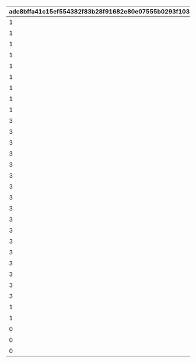 |adc8bffa41c15ef554382f83b28f91682e80e07555b0293f1037c0b87bf7ac43|b8e2fd9c0dcad7e67340933e4f2327c3dc3aa5a4cf6d6e4e624476e30316c2de|4d57c8d50d5e5015cf34ce760eaf6fc9e1c5f85eab166b3cce5b6a1e8511f299|740c33c5c4f2d5e76c2720357e1dc43e1dfe6f9a584dbbe001622b86ec9af4e1|5a66837bfaf31badcdc6f947b40e46c191f6ce36e9758739886d43bfd2612424|7beb7e3cdce5cde33dd66516852b446ca070c0db43905f77d7f4a4b810140e9b|31e506c92f593f574c2837db66c63482f4b62a7cd717327d1bc1d9faee69c324|
| --- | --- | --- | --- | --- | --- | --- |
|1|101|アニメ プリンセスコネクト！Re:Dive 1 封入特典|0|10101|2023/12/31 23:59:59|2020-08-04 12:00:00|
|1|101|アニメ プリンセスコネクト！Re:Dive 2 封入特典|0|10102|2023/12/31 23:59:59|2020-09-03 19:00:00|
|1|101|アニメ プリンセスコネクト！Re:Dive 3 封入特典|0|10103|2023/12/31 23:59:59|2020-10-01 17:00:00|
|1|101|アニメ プリンセスコネクト！Re:Dive 4 封入特典|0|10104|2023/12/31 23:59:59|2020-11-05 12:00:00|
|1|102|アニメ プリコネ！Re:Dive Season2 1巻 購入特典|0|10201|2026/12/31 23:59:59|2022-03-21 00:00:00|
|1|102|アニメ プリコネ！Re:Dive Season2 2巻 購入特典|0|10202|2026/12/31 23:59:59|2022-04-18 00:00:00|
|1|102|アニメ プリコネ！Re:Dive Season2 3巻 購入特典|0|10203|2026/12/31 23:59:59|2022-05-16 00:00:00|
|1|201|週刊ファミ通6月3日号（5月20日発売） 封入特典|0|20101|2022/05/19 23:59:59|2021-05-19 00:00:00|
|1|202|公式アートワークス Vol.3 発売記念アイテム|0|20201|2030/07/30 23:59:59|2021-07-30 00:00:00|
|3|203|プリコネフェス2023　リアルガチャ|1|20301|2024/01/31 23:59:59|2023-01-15 15:00:00|
|3|203|プリコネフェス2023　リアルガチャ|1|20302|2024/01/31 23:59:59|2023-01-15 15:00:00|
|3|203|プリコネフェス2023　リアルガチャ|1|20303|2024/01/31 23:59:59|2023-01-15 15:00:00|
|3|203|プリコネフェス2023　リアルガチャ|1|20304|2024/01/31 23:59:59|2023-01-15 15:00:00|
|3|203|プリコネフェス2023　リアルガチャ|1|20305|2024/01/31 23:59:59|2023-01-15 15:00:00|
|3|203|プリコネフェス2023　リアルガチャ|1|20306|2024/01/31 23:59:59|2023-01-15 15:00:00|
|3|203|プリコネフェス2023　リアルガチャ|1|20307|2024/01/31 23:59:59|2023-01-15 15:00:00|
|3|203|プリコネフェス2023　リアルガチャ|1|20308|2024/01/31 23:59:59|2023-01-15 15:00:00|
|3|203|プリコネフェス2023　リアルガチャ|1|20309|2024/01/31 23:59:59|2023-01-15 15:00:00|
|3|203|プリコネフェス2023　リアルガチャ|1|20310|2024/01/31 23:59:59|2023-01-15 15:00:00|
|3|203|プリコネフェス2023　リアルガチャ|1|20311|2024/01/31 23:59:59|2023-01-15 15:00:00|
|3|203|プリコネフェス2023　リアルガチャ|1|20312|2024/01/31 23:59:59|2023-01-15 15:00:00|
|3|203|プリコネフェス2023　リアルガチャ|1|20313|2024/01/31 23:59:59|2023-01-15 15:00:00|
|3|203|プリコネフェス2023　リアルガチャ|1|20314|2024/01/31 23:59:59|2023-01-15 15:00:00|
|3|203|プリコネフェス2023　リアルガチャ|1|20315|2024/01/31 23:59:59|2023-01-15 15:00:00|
|3|203|プリコネフェス2023　リアルガチャ|1|20316|2024/01/31 23:59:59|2023-01-15 15:00:00|
|3|203|プリコネフェス2023　リアルガチャ|1|20317|2024/01/31 23:59:59|2023-01-15 15:00:00|
|1|204|キャラクターソングアルバムVol.5 購入特典|0|20401|2025/02/13 23:59:59|2024-02-14 00:00:00|
|1|205|サウンドトラックVol.6 購入特典|0|20501|2025/02/13 23:59:59|2024-02-14 00:00:00|
|0|206|佐賀市ふるさと納税返礼品|0|20601|2030/12/31 23:59:59|2024-11-29 12:00:00|
|0|206|佐賀市ふるさと納税返礼品|0|20602|2030/12/31 23:59:59|2024-11-29 12:00:00|
|0|206|佐賀市ふるさと納税返礼品|0|20603|2030/12/31 23:59:59|2024-11-29 12:00:00|